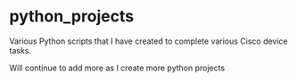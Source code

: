 # python_projects

Various Python scripts that I have created to complete various Cisco device tasks. 


Will continue to add more as I create more python projects